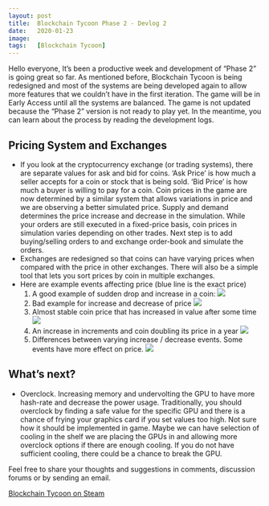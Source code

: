```yaml
---
layout: post
title:  Blockchain Tycoon Phase 2 - Devlog 2
date:   2020-01-23
image:  
tags:   [Blockchain Tycoon]
---
```


Hello everyone, It’s been a productive week and development of “Phase 2” is going great so far. As mentioned before, Blockchain Tycoon is being redesigned and most of the systems are being developed again to allow more features that we couldn’t have in the first iteration. The game will be in Early Access until all the systems are balanced. The game is not updated because the “Phase 2” version is not ready to play yet. In the meantime, you can learn about the process by reading the development logs. 

## Pricing System and Exchanges 

* If you look at the cryptocurrency exchange (or trading systems), there are separate values for ask and bid for coins. ‘Ask Price’ is how much a seller accepts for a coin or stock that is being sold. ‘Bid Price’ is how much a buyer is willing to pay for a coin. Coin prices in the game are now determined by a similar system that allows variations in price and we are observing a better simulated price. Supply and demand determines the price increase and decrease in the simulation. While your orders are still executed in a fixed-price basis, coin prices in simulation varies depending on other trades. Next step is to add buying/selling orders to and exchange order-book and simulate the orders. 
* Exchanges are redesigned so that coins can have varying prices when compared with the price in other exchanges. There will also be a simple tool that lets you sort prices by coin in multiple exchanges. 
* Here are example events affecting price (blue line is the exact price)
    1. A good example of sudden drop and increase in a coin:
    ![]({{site.baseurl}}/images/bct-p2-dl2-fig1.png) 
    2. Bad example for increase and decrease of price
    ![]({{site.baseurl}}/images/bct-p2-dl2-fig2.png) 
    3. Almost stable coin price that has increased in value after some time
    ![]({{site.baseurl}}/images/bct-p2-dl2-fig3.png) 
    4. An increase in increments and coin doubling its price in a year
    ![]({{site.baseurl}}/images/bct-p2-dl2-fig4.png) 
    5. Differences between varying increase / decrease events. Some events have more effect on price. 
    ![]({{site.baseurl}}/images/bct-p2-dl2-fig5.png) 


## What’s next? 
* Overclock. Increasing memory and undervolting the GPU to have more hash-rate and decrease the power usage. Traditionally, you should overclock by finding a safe value for the specific GPU and there is a chance of frying your graphics card if you set values too high. Not sure how it should be implemented in game. Maybe we can have selection of cooling in the shelf we are placing the GPUs in and allowing more overclock options if there are enough cooling. If you do not have sufficient cooling, there could be a chance to break the GPU. 

Feel free to share your thoughts and suggestions in comments, discussion forums or by sending an email. 

[Blockchain Tycoon on Steam](http://store.steampowered.com/app/824450/Blockchain_Tycoon/)